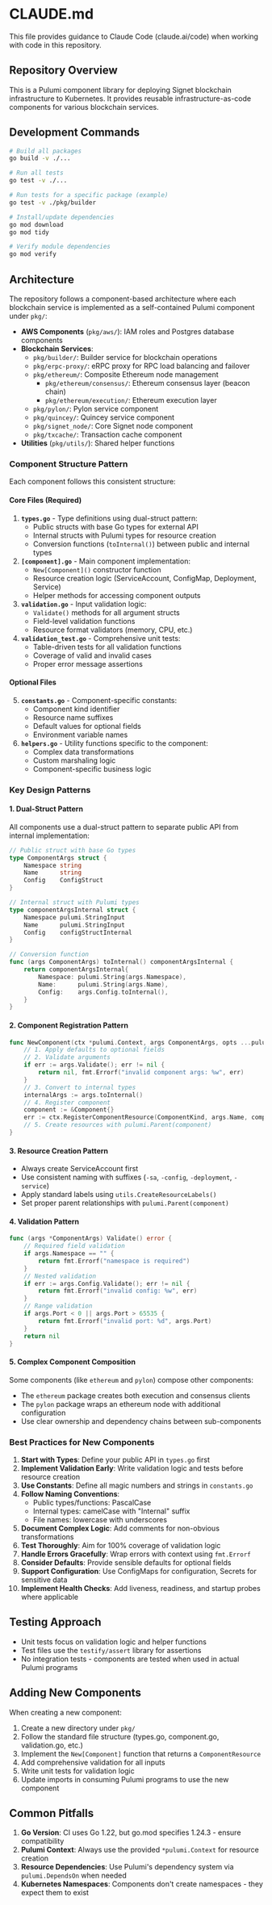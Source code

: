 # CLAUDE.md

This file provides guidance to Claude Code (claude.ai/code) when working with code in this repository.

## Repository Overview

This is a Pulumi component library for deploying Signet blockchain infrastructure to Kubernetes. It provides reusable infrastructure-as-code components for various blockchain services.

## Development Commands

```bash
# Build all packages
go build -v ./...

# Run all tests
go test -v ./...

# Run tests for a specific package (example)
go test -v ./pkg/builder

# Install/update dependencies
go mod download
go mod tidy

# Verify module dependencies
go mod verify
```

## Architecture

The repository follows a component-based architecture where each blockchain service is implemented as a self-contained Pulumi component under `pkg/`:

- **AWS Components** (`pkg/aws/`): IAM roles and Postgres database components
- **Blockchain Services**:
  - `pkg/builder/`: Builder service for blockchain operations
  - `pkg/erpc-proxy/`: eRPC proxy for RPC load balancing and failover
  - `pkg/ethereum/`: Composite Ethereum node management
    - `pkg/ethereum/consensus/`: Ethereum consensus layer (beacon chain)
    - `pkg/ethereum/execution/`: Ethereum execution layer
  - `pkg/pylon/`: Pylon service component
  - `pkg/quincey/`: Quincey service component
  - `pkg/signet_node/`: Core Signet node component
  - `pkg/txcache/`: Transaction cache component
- **Utilities** (`pkg/utils/`): Shared helper functions

### Component Structure Pattern

Each component follows this consistent structure:

#### Core Files (Required)
1. **`types.go`** - Type definitions using dual-struct pattern:
   - Public structs with base Go types for external API
   - Internal structs with Pulumi types for resource creation
   - Conversion functions (`toInternal()`) between public and internal types
2. **`[component].go`** - Main component implementation:
   - `New[Component]()` constructor function
   - Resource creation logic (ServiceAccount, ConfigMap, Deployment, Service)
   - Helper methods for accessing component outputs
3. **`validation.go`** - Input validation logic:
   - `Validate()` methods for all argument structs
   - Field-level validation functions
   - Resource format validators (memory, CPU, etc.)
4. **`validation_test.go`** - Comprehensive unit tests:
   - Table-driven tests for all validation functions
   - Coverage of valid and invalid cases
   - Proper error message assertions

#### Optional Files
5. **`constants.go`** - Component-specific constants:
   - Component kind identifier
   - Resource name suffixes
   - Default values for optional fields
   - Environment variable names
6. **`helpers.go`** - Utility functions specific to the component:
   - Complex data transformations
   - Custom marshaling logic
   - Component-specific business logic

### Key Design Patterns

#### 1. Dual-Struct Pattern
All components use a dual-struct pattern to separate public API from internal implementation:
```go
// Public struct with base Go types
type ComponentArgs struct {
    Namespace string
    Name      string
    Config    ConfigStruct
}

// Internal struct with Pulumi types
type componentArgsInternal struct {
    Namespace pulumi.StringInput
    Name      pulumi.StringInput
    Config    configStructInternal
}

// Conversion function
func (args ComponentArgs) toInternal() componentArgsInternal {
    return componentArgsInternal{
        Namespace: pulumi.String(args.Namespace),
        Name:      pulumi.String(args.Name),
        Config:    args.Config.toInternal(),
    }
}
```

#### 2. Component Registration Pattern
```go
func NewComponent(ctx *pulumi.Context, args ComponentArgs, opts ...pulumi.ResourceOption) (*Component, error) {
    // 1. Apply defaults to optional fields
    // 2. Validate arguments
    if err := args.Validate(); err != nil {
        return nil, fmt.Errorf("invalid component args: %w", err)
    }
    // 3. Convert to internal types
    internalArgs := args.toInternal()
    // 4. Register component
    component := &Component{}
    err := ctx.RegisterComponentResource(ComponentKind, args.Name, component)
    // 5. Create resources with pulumi.Parent(component)
}
```

#### 3. Resource Creation Pattern
- Always create ServiceAccount first
- Use consistent naming with suffixes (`-sa`, `-config`, `-deployment`, `-service`)
- Apply standard labels using `utils.CreateResourceLabels()`
- Set proper parent relationships with `pulumi.Parent(component)`

#### 4. Validation Pattern
```go
func (args *ComponentArgs) Validate() error {
    // Required field validation
    if args.Namespace == "" {
        return fmt.Errorf("namespace is required")
    }
    // Nested validation
    if err := args.Config.Validate(); err != nil {
        return fmt.Errorf("invalid config: %w", err)
    }
    // Range validation
    if args.Port < 0 || args.Port > 65535 {
        return fmt.Errorf("invalid port: %d", args.Port)
    }
    return nil
}
```

#### 5. Complex Component Composition
Some components (like `ethereum` and `pylon`) compose other components:
- The `ethereum` package creates both execution and consensus clients
- The `pylon` package wraps an ethereum node with additional configuration
- Use clear ownership and dependency chains between sub-components

### Best Practices for New Components

1. **Start with Types**: Define your public API in `types.go` first
2. **Implement Validation Early**: Write validation logic and tests before resource creation
3. **Use Constants**: Define all magic numbers and strings in `constants.go`
4. **Follow Naming Conventions**: 
   - Public types/functions: PascalCase
   - Internal types: camelCase with "Internal" suffix
   - File names: lowercase with underscores
5. **Document Complex Logic**: Add comments for non-obvious transformations
6. **Test Thoroughly**: Aim for 100% coverage of validation logic
7. **Handle Errors Gracefully**: Wrap errors with context using `fmt.Errorf`
8. **Consider Defaults**: Provide sensible defaults for optional fields
9. **Support Configuration**: Use ConfigMaps for configuration, Secrets for sensitive data
10. **Implement Health Checks**: Add liveness, readiness, and startup probes where applicable

## Testing Approach

- Unit tests focus on validation logic and helper functions
- Test files use the `testify/assert` library for assertions
- No integration tests - components are tested when used in actual Pulumi programs

## Adding New Components

When creating a new component:
1. Create a new directory under `pkg/`
2. Follow the standard file structure (types.go, component.go, validation.go, etc.)
3. Implement the `New[Component]` function that returns a `ComponentResource`
4. Add comprehensive validation for all inputs
5. Write unit tests for validation logic
6. Update imports in consuming Pulumi programs to use the new component

## Common Pitfalls

1. **Go Version**: CI uses Go 1.22, but go.mod specifies 1.24.3 - ensure compatibility
2. **Pulumi Context**: Always use the provided `*pulumi.Context` for resource creation
3. **Resource Dependencies**: Use Pulumi's dependency system via `pulumi.DependsOn` when needed
4. **Kubernetes Namespaces**: Components don't create namespaces - they expect them to exist